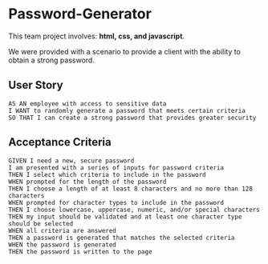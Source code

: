 # Password-Generator
This team project involves: <strong>html, css, and javascript</strong>.
<br>

We were provided with a scenario to provide a client with the ability to obtain a strong password.
<br>

## User Story

```
AS AN employee with access to sensitive data
I WANT to randomly generate a password that meets certain criteria
SO THAT I can create a strong password that provides greater security
```

## Acceptance Criteria

```
GIVEN I need a new, secure password
I am presented with a series of inputs for password criteria
THEN I select which criteria to include in the password
WHEN prompted for the length of the password
THEN I choose a length of at least 8 characters and no more than 128 characters
WHEN prompted for character types to include in the password
THEN I choose lowercase, uppercase, numeric, and/or special characters
THEN my input should be validated and at least one character type should be selected
WHEN all criteria are answered
THEN a password is generated that matches the selected criteria
WHEN the password is generated
THEN the password is written to the page
```
